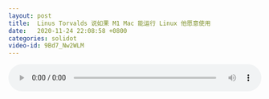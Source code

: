 ```yaml
---
layout: post
title:  Linus Torvalds 说如果 M1 Mac 能运行 Linux 他愿意使用
date:   2020-11-24 22:08:58 +0800
categories: solidot
video-id: 9Bd7_Nw2WLM
---
```


<audio id="youtube" style="width: 100%;" video-id="9Bd7_Nw2WLM" controls></audio>

<script async type="text/javascript" src="/audio.js"></script>

